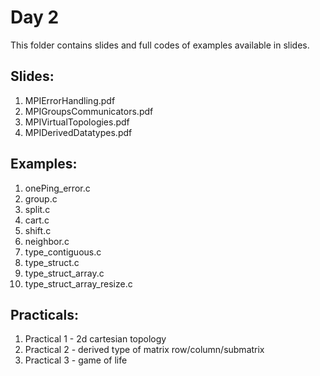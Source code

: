 # Day 2

This folder contains slides and full codes of examples available in slides.

Slides:
-------
1. MPIErrorHandling.pdf
2. MPIGroupsCommunicators.pdf
3. MPIVirtualTopologies.pdf
4. MPIDerivedDatatypes.pdf

Examples: 
--------- 
1. onePing_error.c
2. group.c
3. split.c
4. cart.c
5. shift.c
6. neighbor.c
7. type_contiguous.c
8. type_struct.c
9. type_struct_array.c
10. type_struct_array_resize.c


Practicals:
-----------
1. Practical 1 - 2d cartesian topology
2. Practical 2 - derived type of matrix row/column/submatrix
3. Practical 3 - game of life

